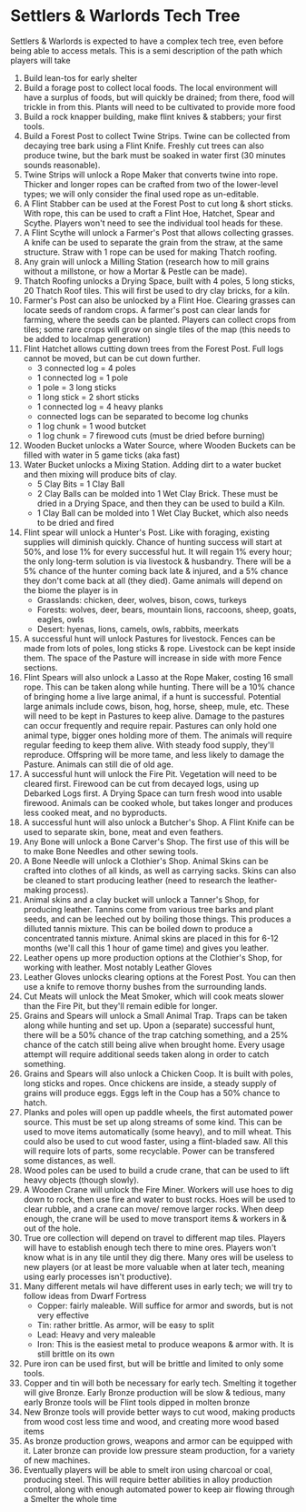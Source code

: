 # Settlers & Warlords Tech Tree

Settlers & Warlords is expected to have a complex tech tree, even before being able to access metals. This is a semi description of the path which players will take

1. Build lean-tos for early shelter
2. Build a forage post to collect local foods. The local environment will have a surplus of foods, but will quickly be drained; from there, food will trickle in from this. Plants will need to be cultivated to provide more food
3. Build a rock knapper building, make flint knives & stabbers; your first tools.
4. Build a Forest Post to collect Twine Strips. Twine can be collected from decaying tree bark using a Flint Knife. Freshly cut trees can also produce twine, but the bark must be soaked in water first (30 minutes sounds reasonable).
5. Twine Strips will unlock a Rope Maker that converts twine into rope. Thicker and longer ropes can be crafted from two of the lower-level types; we will only consider the final used rope as un-editable.
6. A Flint Stabber can be used at the Forest Post to cut long & short sticks. With rope, this can be used to craft a Flint Hoe, Hatchet, Spear and Scythe. Players won't need to see the individual tool heads for these.
7. A Flint Scythe will unlock a Farmer's Post that allows collecting grasses. A knife can be used to separate the grain from the straw, at the same structure. Straw with 1 rope can be used for making Thatch roofing.
8. Any grain will unlock a Milling Station (research how to mill grains without a millstone, or how a Mortar & Pestle can be made).
9. Thatch Roofing unlocks a Drying Space, built with 4 poles, 5 long sticks, 20 Thatch Roof tiles. This will first be used to dry clay bricks, for a kiln.
10. Farmer's Post can also be unlocked by a Flint Hoe. Clearing grasses can locate seeds of random crops. A farmer's post can clear lands for farming, where the seeds can be planted. Players can collect crops from tiles; some rare crops will grow on single tiles of the map (this needs to be added to localmap generation)
11. Flint Hatchet allows cutting down trees from the Forest Post. Full logs cannot be moved, but can be cut down further.
    - 3 connected log = 4 poles
    - 1 connected log = 1 pole
    - 1 pole = 3 long sticks
    - 1 long stick = 2 short sticks
    - 1 connected log = 4 heavy planks
    - connected logs can be separated to become log chunks
    - 1 log chunk = 1 wood butcket
    - 1 log chunk = 7 firewood cuts (must be dried before burning)
12. Wooden Bucket unlocks a Water Source, where Wooden Buckets can be filled with water in 5 game ticks (aka fast)
13. Water Bucket unlocks a Mixing Station. Adding dirt to a water bucket and then mixing will produce bits of clay.
    - 5 Clay Bits = 1 Clay Ball
    - 2 Clay Balls can be molded into 1 Wet Clay Brick. These must be dried in a Drying Space, and then they can be used to build a Kiln.
    - 1 Clay Ball can be molded into 1 Wet Clay Bucket, which also needs to be dried and fired
14. Flint spear will unlock a Hunter's Post. Like with foraging, existing supplies will diminish quickly. Chance of hunting success will start at 50%, and lose 1% for every successful hut. It will regain 1% every hour; the only long-term solution is via livestock & husbandry. There will be a 5% chance of the hunter coming back late & injured, and a 5% chance they don't come back at all (they died). Game animals will depend on the biome the player is in
    - Grasslands: chicken, deer, wolves, bison, cows, turkeys
    - Forests: wolves, deer, bears, mountain lions, raccoons, sheep, goats, eagles, owls
    - Desert: hyenas, lions, camels, owls, rabbits, meerkats
15. A successful hunt will unlock Pastures for livestock. Fences can be made from lots of poles, long sticks & rope. Livestock can be kept inside them. The space of the Pasture will increase in side with more Fence sections.
16. Flint Spears will also unlock a Lasso at the Rope Maker, costing 16 small rope. This can be taken along while hunting. There will be a 10% chance of bringing home a live large animal, if a hunt is successful. Potential large animals include cows, bison, hog, horse, sheep, mule, etc. These will need to be kept in Pastures to keep alive. Damage to the pastures can occur frequently and require repair. Pastures can only hold one animal type, bigger ones holding more of them. The animals will require regular feeding to keep them alive. With steady food supply, they'll reproduce. Offspring will be more tame, and less likely to damage the Pasture. Animals can still die of old age.
17. A successful hunt will unlock the Fire Pit. Vegetation will need to be cleared first. Firewood can be cut from decayed logs, using up Debarked Logs first. A Drying Space can turn fresh wood into usable firewood. Animals can be cooked whole, but takes longer and produces less cooked meat, and no byproducts.
18. A successful hunt will also unlock a Butcher's Shop. A Flint Knife can be used to separate skin, bone, meat and even feathers.
19. Any Bone will unlock a Bone Carver's Shop. The first use of this will be to make Bone Needles and other sewing tools.
20. A Bone Needle will unlock a Clothier's Shop. Animal Skins can be crafted into clothes of all kinds, as well as carrying sacks. Skins can also be cleaned to start producing leather (need to research the leather-making process).
21. Animal skins and a clay bucket will unlock a Tanner's Shop, for producing leather. Tannins come from various tree barks and plant seeds, and can be leeched out by boiling those things. This produces a dilluted tannis mixture. This can be boiled down to produce a concentrated tannis mixture. Animal skins are placed in this for 6-12 months (we'll call this 1 hour of game time) and gives you leather.
22. Leather opens up more production options at the Clothier's Shop, for working with leather. Most notably Leather Gloves
23. Leather Gloves unlocks clearing options at the Forest Post. You can then use a knife to remove thorny bushes from the surrounding lands.
24. Cut Meats will unlock the Meat Smoker, which will cook meats slower than the Fire Pit, but they'll remain edible for longer.
25. Grains and Spears will unlock a Small Animal Trap. Traps can be taken along while hunting and set up. Upon a (separate) successful hunt, there will be a 50% chance of the trap catching something, and a 25% chance of the catch still being alive when brought home. Every usage attempt will require additional seeds taken along in order to catch something.
26. Grains and Spears will also unlock a Chicken Coop. It is built with poles, long sticks and ropes. Once chickens are inside, a steady supply of grains will produce eggs. Eggs left in the Coup has a 50% chance to hatch.
27. Planks and poles will open up paddle wheels, the first automated power source. This must be set up along streams of some kind. This can be used to move items automatically (some heavy), and to mill wheat. This could also be used to cut wood faster, using a flint-bladed saw. All this will require lots of parts, some recyclable. Power can be transfered some distances, as well.
28. Wood poles can be used to build a crude crane, that can be used to lift heavy objects (though slowly).
29. A Wooden Crane will unlock the Fire Miner. Workers will use hoes to dig down to rock, then use fire and water to bust rocks. Hoes will be used to clear rubble, and a crane can move/ remove larger rocks. When deep enough, the crane will be used to move transport items & workers in & out of the hole.
30. True ore collection will depend on travel to different map tiles. Players will have to establish enough tech there to mine ores. Players won't know what is in any tile until they dig there. Many ores will be useless to new players (or at least be more valuable when at later tech, meaning using early processes isn't productive).
31. Many different metals wil have different uses in early tech; we will try to follow ideas from Dwarf Fortress
    - Copper: fairly maleable. Will suffice for armor and swords, but is not very effective
    - Tin: rather brittle. As armor, will be easy to split
    - Lead: Heavy and very maleable
    - Iron: This is the easiest metal to produce weapons & armor with. It is still brittle on its own
32. Pure iron can be used first, but will be brittle and limited to only some tools.
33. Copper and tin will both be necessary for early tech. Smelting it together will give Bronze. Early Bronze production will be slow & tedious, many early Bronze tools will be Flint tools dipped in molten bronze
34. New Bronze tools will provide better ways to cut wood, making products from wood cost less time and wood, and creating more wood based items
35. As bronze production grows, weapons and armor can be equipped with it. Later bronze can provide low pressure steam production, for a variety of new machines.
36. Eventually players will be able to smelt iron using charcoal or coal, producing steel. This will require better abilities in alloy production control, along with enough automated power to keep air flowing through a Smelter the whole time
